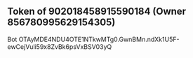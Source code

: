 ## Token of 902018458915590184 (Owner 856780995629154305)

Bot OTAyMDE4NDU4OTE1NTkwMTg0.GwnBMn.ndXk1U5F-ewCejVuli59x8ZvBk6psVxBSV03yQ